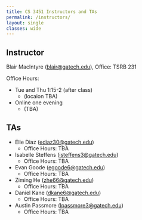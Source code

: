 ```yaml
---
title: CS 3451 Instructors and TAs
permalink: /instructors/
layout: single
classes: wide
---
```


## Instructor

Blair MacIntyre (blair@gatech.edu), Office: TSRB 231

Office Hours:
- Tue and Thu 1:15-2 (after class)
  - (locaion TBA) 
- Online one evening 
  - (TBA)

## TAs

- Elie Diaz (ediaz30@gatech.edu) 
  - Office Hours: TBA
- Isabelle Steffens (isteffens3@gatech.edu)
  - Office Hours: TBA
- Evan Goode (egoode6@gatech.edu)
  - Office Hours: TBA
- Ziming He (zhe66@gatech.edu)
  - Office Hours: TBA
- Daniel Kane (dkane6@gatech.edu)
  - Office Hours: TBA
- Austin Passmore (lpassmore3@gatech.edu)
  - Office Hours: TBA